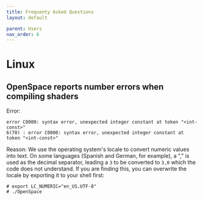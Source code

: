```yaml
---
title: Frequenty Asked Questions
layout: default

parent: Users
nav_order: 6
---
```


# Linux
## OpenSpace reports number errors when compiling shaders
Error:
```Error linking program object [LocalChunkedLodPatch Vertex]: 6(54) :
error C0000: syntax error, unexpected integer constant at token "<int-const>"
6(70) : error C0000: syntax error, unexpected integer constant at token "<int-const>"
```

Reason:  We use the operating system's locale to convert numeric values into text.  On some languages (Spanish and German, for example), a "," is used as the decimal separator, leading a `3` to be converted to `3,0` which the code does not understand.  If you are finding this, you can overwrite the locale by exporting it to your shell first:
```
# export LC_NUMERIC="en_US.UTF-8"
# ./OpenSpace
```
